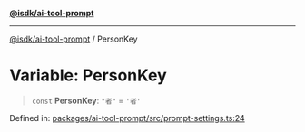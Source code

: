 [**@isdk/ai-tool-prompt**](../README.md)

***

[@isdk/ai-tool-prompt](../globals.md) / PersonKey

# Variable: PersonKey

> `const` **PersonKey**: `"者"` = `'者'`

Defined in: [packages/ai-tool-prompt/src/prompt-settings.ts:24](https://github.com/isdk/ai-tool-prompt.js/blob/05afa5dec5217dc3ff89bf08e601fc3699c3ca59/src/prompt-settings.ts#L24)
